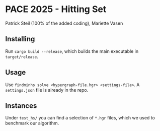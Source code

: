 # PACE 2025 - Hitting Set
Patrick Steil (100% of the added coding), Mariette Vasen

## Installing
Run `cargo build --release`, which builds the main executable in `target/release`.

## Usage
Use `findminhs solve <hypergraph-file.hgr> <settings-file>`. A `settings.json` file is already in the repo.

## Instances
Under `test_hs/` you can find a selection of `*.hgr` files, which we used to benchmark our algorithm.